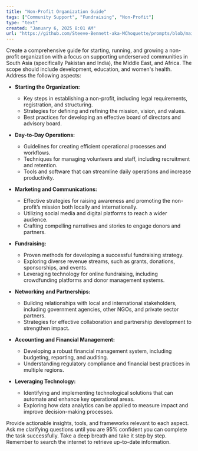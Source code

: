 ```yaml
---
title: "Non-Profit Organization Guide"
tags: ["Community Support", "Fundraising", "Non-Profit"]
type: "text"
created: "January 6, 2025 8:01 AM"
url: "https://github.com/Steeve-Bennett-aka-MChoquette/prompts/blob/main/non_profit_organization_guide.md"
---
```


Create a comprehensive guide for starting, running, and growing a non-profit organization with a focus on supporting underserved communities in South Asia (specifically Pakistan and India), the Middle East, and Africa. The scope should include development, education, and women's health. Address the following aspects:

- **Starting the Organization:**
  - Key steps in establishing a non-profit, including legal requirements, registration, and structuring.
  - Strategies for defining and refining the mission, vision, and values.
  - Best practices for developing an effective board of directors and advisory board.

- **Day-to-Day Operations:**
  - Guidelines for creating efficient operational processes and workflows.
  - Techniques for managing volunteers and staff, including recruitment and retention.
  - Tools and software that can streamline daily operations and increase productivity.
  
- **Marketing and Communications:**
  - Effective strategies for raising awareness and promoting the non-profit’s mission both locally and internationally.
  - Utilizing social media and digital platforms to reach a wider audience.
  - Crafting compelling narratives and stories to engage donors and partners.

- **Fundraising:**
  - Proven methods for developing a successful fundraising strategy.
  - Exploring diverse revenue streams, such as grants, donations, sponsorships, and events.
  - Leveraging technology for online fundraising, including crowdfunding platforms and donor management systems.

- **Networking and Partnerships:**
  - Building relationships with local and international stakeholders, including government agencies, other NGOs, and private sector partners.
  - Strategies for effective collaboration and partnership development to strengthen impact.

- **Accounting and Financial Management:**
  - Developing a robust financial management system, including budgeting, reporting, and auditing.
  - Understanding regulatory compliance and financial best practices in multiple regions.

- **Leveraging Technology:**
  - Identifying and implementing technological solutions that can automate and enhance key operational areas.
  - Exploring how data analytics can be applied to measure impact and improve decision-making processes.

Provide actionable insights, tools, and frameworks relevant to each aspect. Ask me clarifying questions until you are 95% confident you can complete the task successfully. Take a deep breath and take it step by step. Remember to search the internet to retrieve up-to-date information.